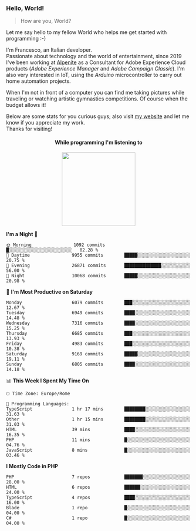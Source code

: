 ### Hello, World!

> How are you, World?

Let me say hello to my fellow World who helps me get started with programming :-)

I'm Francesco, an Italian developer.  
Passionate about technology and the world of entertainment, since 2019 I've been working at [Alpenite](https://www.alpenite.com) as a Consultant for Adobe Experience Cloud products (*Adobe Experience Manager* and *Adobe Campaign Classic*). I'm also very interested in IoT, using the *Arduino* microcontroller to carry out home automation projects.

When I'm not in front of a computer you can find me taking pictures while traveling or watching artistic gymnastics competitions. Of course when the budget allows it!

Below are some stats for you curious guys; also visit [my website](https://www.francescorega.eu) and let me know if you appreciate my work.  
Thanks for visiting!

<div align="center">
  <h4>While programming I'm listening to</h4>
  <a href="https://apps.francescorega.eu/now-playing/11147232609" target="_blank"><img src="https://apps.francescorega.eu/now-playing/11147232609" width="200"></a>
</div>

<!--START_SECTION:waka-->
**I'm a Night 🦉** 

```text
🌞 Morning                1092 commits        █░░░░░░░░░░░░░░░░░░░░░░░░   02.28 % 
🌆 Daytime                9955 commits        █████░░░░░░░░░░░░░░░░░░░░   20.75 % 
🌃 Evening                26871 commits       ██████████████░░░░░░░░░░░   56.00 % 
🌙 Night                  10068 commits       █████░░░░░░░░░░░░░░░░░░░░   20.98 % 
```
📅 **I'm Most Productive on Saturday** 

```text
Monday                   6079 commits        ███░░░░░░░░░░░░░░░░░░░░░░   12.67 % 
Tuesday                  6949 commits        ████░░░░░░░░░░░░░░░░░░░░░   14.48 % 
Wednesday                7316 commits        ████░░░░░░░░░░░░░░░░░░░░░   15.25 % 
Thursday                 6685 commits        ███░░░░░░░░░░░░░░░░░░░░░░   13.93 % 
Friday                   4983 commits        ███░░░░░░░░░░░░░░░░░░░░░░   10.38 % 
Saturday                 9169 commits        █████░░░░░░░░░░░░░░░░░░░░   19.11 % 
Sunday                   6805 commits        ████░░░░░░░░░░░░░░░░░░░░░   14.18 % 
```


📊 **This Week I Spent My Time On** 

```text
🕑︎ Time Zone: Europe/Rome

💬 Programming Languages: 
TypeScript               1 hr 17 mins        ████████░░░░░░░░░░░░░░░░░   31.63 % 
Other                    1 hr 15 mins        ████████░░░░░░░░░░░░░░░░░   31.03 % 
HTML                     39 mins             ████░░░░░░░░░░░░░░░░░░░░░   16.35 % 
PHP                      11 mins             █░░░░░░░░░░░░░░░░░░░░░░░░   04.76 % 
JavaScript               8 mins              █░░░░░░░░░░░░░░░░░░░░░░░░   03.46 % 
```

**I Mostly Code in PHP** 

```text
PHP                      7 repos             ███████░░░░░░░░░░░░░░░░░░   28.00 % 
HTML                     6 repos             ██████░░░░░░░░░░░░░░░░░░░   24.00 % 
TypeScript               4 repos             ████░░░░░░░░░░░░░░░░░░░░░   16.00 % 
Blade                    1 repo              █░░░░░░░░░░░░░░░░░░░░░░░░   04.00 % 
C#                       1 repo              █░░░░░░░░░░░░░░░░░░░░░░░░   04.00 % 
```




<!--END_SECTION:waka-->
